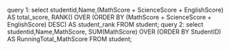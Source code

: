 query 1: select studentid,Name,(MathScore + ScienceScore + EnglishScore) AS total_score, RANK() OVER (ORDER BY (MathScore + ScienceScore + EnglishScore) DESC) AS student_rank FROM student;
query 2: select studentid,Name,MathScore, SUM(MathScore) OVER (ORDER BY StudentID) AS RunningTotal_MathScore FROM student;

